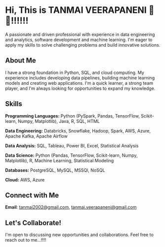# Hi, This is TANMAI VEERAPANENI 👋😄!!!!!!

A passionate and driven professional with experience in data engineering and analytics, software development and machine learning. I'm eager to apply my skills to solve challenging problems and build innovative solutions.

## About Me

I have a strong foundation in Python, SQL, and cloud computing. My experience includes developing data pipelines,  building machine learning models and creating web applications. I'm a quick learner, a strong team player, and I'm always looking for opportunities to expand my knowledge.

## Skills

**Programming Languages:** Python (PySpark, Pandas, TensorFlow, Scikit-learn, Numpy, Matplotlib), Java, R, SQL, HTML

**Data Engineering:** Databricks, Snowflake, Hadoop, Spark, AWS, Azure, Apache Kafka, Apache Airflow

**Data Analysis:** SQL, Tableau, Power BI, Excel, Statistical Analysis

**Data Science:** Python (Pandas, TensorFlow, Scikit-learn, Numpy, Matplotlib), R, Machine Learning, Statistical Modeling

**Databases:** PostgreSQL, MySQL, MSSQl, NoSQL

**Cloud:** AWS, Azure

## Connect with Me

**Email**: tanmai2002@gmail.com, tanmai.veerapaneni@gmail.com

## Let's Collaborate!
I'm open to discussing new opportunities and collaborations. Feel free to reach out to me...!!!!
  


